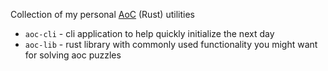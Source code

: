 Collection of my personal [AoC](adventofcode.com) (Rust) utilities

* `aoc-cli` - cli application to help quickly initialize the next day
* `aoc-lib` - rust library with commonly used functionality you might want for solving aoc puzzles
